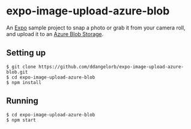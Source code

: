 # expo-image-upload-azure-blob
An [Expo](https://expo.dev/) sample project to snap a photo or grab it from your camera roll, and upload it to an [Azure Blob Storage](https://azure.microsoft.com/en-us/services/storage/blobs/).

## Setting up

    $ git clone https://github.com/ddangelorb/expo-image-upload-azure-blob.git
    $ cd expo-image-upload-azure-blob
    $ npm install

## Running

    $ cd expo-image-upload-azure-blob
    $ npm start

